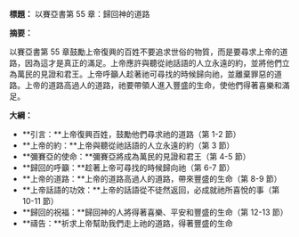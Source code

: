 **標題：** 以賽亞書第 55 章：歸回神的道路

**摘要：**

以賽亞書第 55 章鼓勵上帝復興的百姓不要追求世俗的物質，而是要尋求上帝的道路，因為這才是真正的滿足。上帝應許與聽從祂話語的人立永遠的約，並將他們立為萬民的見證和君王。上帝呼籲人趁著祂可尋找的時候歸向祂，並離棄罪惡的道路。上帝的道路高過人的道路，祂要帶領人進入豐盛的生命，使他們得著喜樂和滿足。

**大綱：**

* **引言：**上帝復興百姓，鼓勵他們尋求祂的道路（第 1-2 節）
* **上帝的約：**上帝與聽從祂話語的人立永遠的約（第 3 節）
* **彌賽亞的使命：**彌賽亞將成為萬民的見證和君王（第 4-5 節）
* **歸回的呼籲：**趁著上帝可尋找的時候歸向祂（第 6-7 節）
* **上帝的道路：**上帝的道路高過人的道路，帶來豐盛的生命（第 8-9 節）
* **上帝話語的功效：**上帝的話語從不徒然返回，必成就祂所喜悅的事（第 10-11 節）
* **歸回的祝福：**歸回神的人將得著喜樂、平安和豐盛的生命（第 12-13 節）
* **禱告：**祈求上帝幫助我們走上祂的道路，得著豐盛的生命